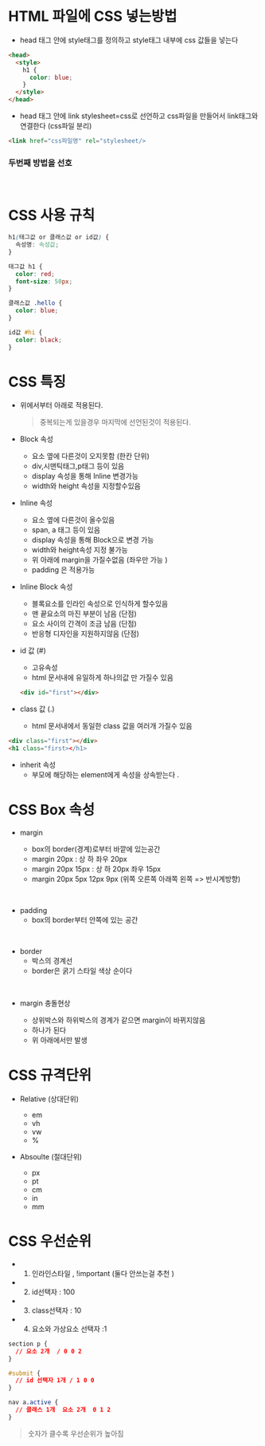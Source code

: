 # HTML 파일에 CSS 넣는방법

- head 태그 안에 style태그를 정의하고 style태그 내부에 css 값들을 넣는다

```html
<head>
  <style>
    h1 {
      color: blue;
    }
  </style>
</head>
```

- head 태그 안에 link stylesheet=css로 선언하고 css파일을 만들어서 link태그와 연결한다 (css파일 분리)

```html
<link href="css파일명" rel="stylesheet/>

```

### 두번째 방법을 선호

<br>

# CSS 사용 규칙

```css
h1(태그값 or 클래스값 or id값) {
  속성명: 속성값;
}

태그값 h1 {
  color: red;
  font-size: 50px;
}

클래스값 .hello {
  color: blue;
}

id값 #hi {
  color: black;
}
```

# CSS 특징

- 위에서부터 아래로 적용된다.

  > 중복되는게 있을경우 마지막에 선언된것이 적용된다.

- Block 속성

  - 요소 옆에 다른것이 오지못함 (한칸 단위)
  - div,시맨틱태그,p태그 등이 있음
  - display 속성을 통해 Inline 변경가능
  - width와 height 속성을 지정할수있음

- Inline 속성

  - 요소 옆에 다른것이 올수있음
  - span, a 태그 등이 있음
  - display 속성을 통해 Block으로 변경 가능
  - width와 height속성 지정 불가능
  - 위 아래에 margin을 가질수없음 (좌우만 가능 )
  - padding 은 적용가능

- Inline Block 속성

  - 블록요소를 인라인 속성으로 인식하게 할수있음
  - 맨 끝요소의 마진 부분이 남음 (단점)
  - 요소 사이의 간격이 조금 남음 (단점)
  - 반응형 디자인을 지원하지않음 (단점)

- id 값 (#)

  - 고유속성
  - html 문서내에 유일하게 하나의값 만 가질수 있음

  ```html
  <div id="first"></div>
  ```

- class 값 (.)
  - html 문서내에서 동일한 class 값을 여러개 가질수 있음

```html
<div class="first"></div>
<h1 class="first></h1>
```

- inherit 속성
  - 부모에 해당하는 element에게 속성을 상속받는다 .

# CSS Box 속성

- margin

  - box의 border(경계)로부터 바깥에 있는공간
  - margin 20px : 상 하 좌우 20px
  - margin 20px 15px : 상 하 20px 좌우 15px
  - margin 20px 5px 12px 9px (위쪽 오른쪽 아래쪽 왼쪽 => 반시계방향)

&nbsp;

- padding
  - box의 border부터 안쪽에 있는 공간

&nbsp;

- border
  - 박스의 경계선
  - border은 굵기 스타일 색상 순이다

&nbsp;

- margin 충돌현상

  - 상위박스와 하위박스의 경계가 같으면 margin이 바뀌지않음
  - 하나가 된다
  - 위 아래에서만 발생

# CSS 규격단위

- Relative (상대단위)

  - em
  - vh
  - vw
  - %

- Absoulte (절대단위)
  - px
  - pt
  - cm
  - in
  - mm

# CSS 우선순위

- 1.  인라인스타일 , !important (둘다 안쓰는걸 추천 )
- 2.  id선택자 : 100
- 3.  class선택자 : 10
- 4.  요소와 가상요소 선택자 :1

```css
section p {
  // 요소 2개  / 0 0 2
}

#submit {
  // id 선택자 1개 / 1 0 0
}

nav a.active {
  // 클래스 1개  요소 2개  0 1 2
}
```

> 숫자가 클수록 우선순위가 높아짐
